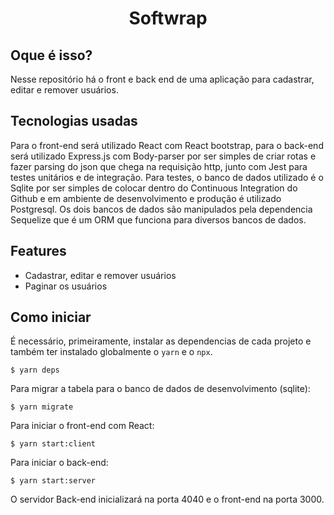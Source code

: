 <h1 align="center">Softwrap</h1>

## Oque é isso?
Nesse repositório há o front e back end de uma aplicação para cadastrar, editar e remover usuários. 

## Tecnologias usadas
Para o front-end será utilizado React com React bootstrap, para o back-end será utilizado Express.js com Body-parser por ser simples de criar rotas e fazer parsing do json que chega na requisição http, junto com Jest para testes unitários e de integração. Para testes, o banco de dados utilizado é o Sqlite por ser simples de colocar dentro do Continuous Integration do Github e em ambiente de desenvolvimento e produção é utilizado Postgresql. Os dois bancos de dados são manipulados pela dependencia Sequelize que é um ORM que funciona para diversos bancos de dados. 

## Features
- Cadastrar, editar e remover usuários 
- Paginar os usuários

## Como iniciar
É necessário, primeiramente, instalar as dependencias de cada projeto e também ter instalado globalmente o `yarn` e o `npx`.
```
$ yarn deps
```
Para migrar a tabela para o banco de dados de desenvolvimento (sqlite):
```
$ yarn migrate
```
Para iniciar o front-end com React:
```
$ yarn start:client
```
Para iniciar o back-end:
```
$ yarn start:server
```
O servidor Back-end inicializará na porta 4040 e o front-end na porta 3000. 
